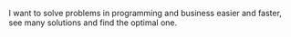 I want to solve problems in programming and business easier and faster, see many solutions and find the optimal one. 